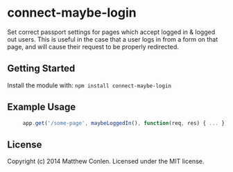 # connect-maybe-login

Set correct passport settings for pages which accept logged in & logged out users. This
is useful in the case that a user logs in from a form on that page, and will cause
their request to be properly redirected. 

## Getting Started
Install the module with: `npm install connect-maybe-login`

## Example Usage

```javascript
     app.get('/some-page', maybeLoggedIn(), function(req, res) { ... });
```

## License
Copyright (c) 2014 Matthew Conlen. Licensed under the MIT license.
